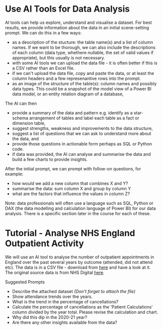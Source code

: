 # Use AI Tools for Data Analysis

AI tools can help us explore, understand and visualise a dataset.  For best results, we provide information about the data in an initial scene-setting prompt.  We can do this in a few ways:
* as a description of the stucture: the table name(s) and a list of column names.  If we want to be thorough, we can also include the  descriptions of each column (data type, whethere nullable, the set of valid values if appropriate), but this usually is not necessary.
* with some AI tools we can upload the data file - it is often better if this is a CSV rather than an Excel file.
* if we can't upload the data file, copy and paste the data, or at least the column headers and a few represenantive rows into the prompt.
* as an image of the structure of the table(s): column names and possibly data types.  This could be a snapshot of the model view of a Power BI data model, or an entity relation diagram of a database, 

The AI can then
* provide a summary of the data and pattern e.g. identify as a star-schema arrangement of tables and label each table as a fact or dimension table,
* suggest strengths, weakness and improvements to the data structure,
* suggest a list of questions that we can ask to understand more about the data, and 
* provide those questions in actionable form perhaps as SQL or Python code.
* if data was provided, the AI can analyse and summarise the data and build a few charts to provide insights.

After the initial prompt, we can prompt with follow-on questions, for example:
* how would we add a new column that combines X and Y?
* summarise the data: sum column X and group by column Y
* what are the factors that influence the values in column Z?

Note: data professionals will often use a language such as SQL, Python or DAX (the data modelling and calculation language of Power BI) for our data analysis.  There is a specific section later in the course for each of these.

# Tutorial - Analyse NHS England Outpatient Activity

We will use an AI tool to analyse the number of outpatient appointments in England over the past several years by outcome (attended, did not attend etc). The data is in a CSV file - download from [here](./Resources/NHS%20HES%20Outpatient%20Appointments%20England%20By%20Year%20And%20Type.csv) and have a look at it.  The original source data is from NHS Digital [here](https://digital.nhs.uk/data-and-information/publications/statistical/hospital-outpatient-activity/2022-23).

Suggested Prompts
* Describe the attached dataset _(Don't forget to attach the file)_
* Show attendance trends over the years.
* What is the trend in the percentage of cancellations?
* Calculate the percentage of cancellations as the 'Patient Calculations' column divided by the year total.  Please revise the calculation and chart.
* Why did this dip in the 2020-21 year?
* Are there any other insights available from the data?

<!--
## Exercise - Analyse Airports in Europe

[Airports in Europe](https://zomalextrainingstorage.blob.core.windows.net/datasets/Airports/eu-airports.csv)

-->

